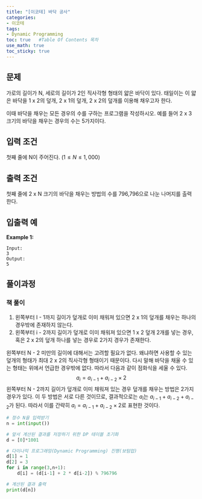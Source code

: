 ```yaml
---
title: "[이코테] 바닥 공사"
categories: 
- 이코테
tags:
- Dynamic Programming
toc: true   #Table Of Contents 목차 
use_math: true
toc_sticky: true
---
```


## 문제

가로의 길이가 N, 세로의 길이가 2인 직사각형 형태의 얇은 바닥이 있다. 태일이는 이 얇은 바닥을 1 x 2의 덮개, 2 x 1의 덮개, 2 x 2의 덮개를 이용해 채우고자 한다.

이때 바닥을 채우는 모든 경우의 수를 구하는 프로그램을 작성하시오. 예를 들어 2 x 3 크기의 바닥을 채우는 경우의 수는 5가지이다.

## 입력 조건

첫째 줄에 N이 주어진다. ($1 \leq N \leq 1,000$)

## 출력 조건

첫째 줄에 2 x N 크기의 바닥을 채우는 방법의 수를 796,796으로 나눈 나머지를 출력한다.

## 입출력 예

**Example 1:**

```
Input: 
3
Output: 
5
```

## 풀이과정

### 책 풀이

1. 왼쪽부터 I - 1까지 길이가 덮개로 이미 채워져 있으면 2 x 1의 덮개를 채우는 하나의 경우밖에 존재하지 않는다.
2. 왼쪽부터 i - 2까지  길이가 덮개로 이미 채워져 있으면 1 x 2 덮개 2개를 넣는 경우, 혹은 2 x 2의 덮개 하나를 넣는 경우로 2가지 경우가 존재한다.

왼쪽부터 N - 2 미만의 길이에 대해서는 고려할 필요가 없다. 왜냐하면 사용할 수 있는 덮개의 형태가 최대 2 x 2의 직사각형 형태이기 때문이다. 다시 말해 바닥을 채울 수 있는 형태는 위에서 언급한 경우밖에 없다. 따라서 다음과 같이 점화식을 세울 수 있다.
$$
a_{i} = a_{i-1} + a_{i-2} \times 2
$$
왼쪽부터 N - 2까지 길이가 덮개로 이미 채워져 있는 경우 덮개를 채우는 방법은 2가지 경우가 있다. 이 두 방법은 서로 다른 것이므로, 결과적으로는 $a_{i}$는 $a_{i-1}+a_{i-2}+a_{i-2}$가 된다. 따라서 이를 간략히 $a_{i} = a_{i-1} + a_{i-2} \times 2$로 표현한 것이다.

```python
# 정수 N을 입력받기
n = int(input())

# 앞서 계산된 결과를 저장하기 위한 DP 테이블 초기화
d = [0]*1001

# 다이나믹 프로그래밍(Dynamic Programming) 진행(보텀업)
d[1] = 1
d[2] = 3
for i in range(3,n+1):
    d[i] = (d[i-1] + 2 * d[i-2]) % 796796

# 계산된 결과 출력
print(d[n])
```

